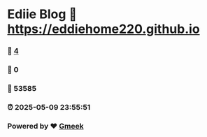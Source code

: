 # Ediie Blog :link: https://eddiehome220.github.io 
### :page_facing_up: [4](https://eddiehome220.github.io/tag.html) 
### :speech_balloon: 0 
### :hibiscus: 53585 
### :alarm_clock: 2025-05-09 23:55:51 
### Powered by :heart: [Gmeek](https://github.com/Meekdai/Gmeek)

